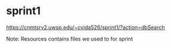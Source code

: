 # sprint1

https://cnmtsrv2.uwsp.edu/~cvida526/sprint1/?action=dbSearch

Note: Resources contains files we used to for sprint

